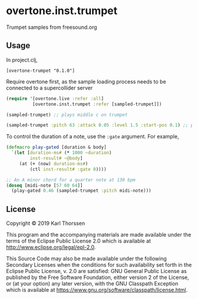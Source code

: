 # overtone.inst.trumpet

Trumpet samples from freesound.org

## Usage

In project.clj,

    [overtone-trumpet "0.1.0"]

Require overtone first, as the sample loading process needs to be connected to a
supercollider server

```clojure
(require '[overtone.live :refer :all]
          [overtone.inst.trumpet :refer [sampled-trumpet]])

(sampled-trumpet) ;; plays middle c on trumpet

(sampled-trumpet :pitch 63 :attack 0.05 :level 1.5 :start-pos 0.1) ;; plays a different note
```

To control the duration of a note, use the `:gate` argument. For example,

```clojure
(defmacro play-gated [duration & body]
  `(let [duration-ms# (* 1000 ~duration)
         inst-result# ~@body]
     (at (+ (now) duration-ms#)
         (ctl inst-result# :gate 0))))

;; An A minor chord for a quarter note at 130 bpm
(doseq [midi-note [57 60 64]]
  (play-gated 0.46 (sampled-trumpet :pitch midi-note)))
```

## License

Copyright © 2019 Karl Thorssen

This program and the accompanying materials are made available under the
terms of the Eclipse Public License 2.0 which is available at
http://www.eclipse.org/legal/epl-2.0.

This Source Code may also be made available under the following Secondary
Licenses when the conditions for such availability set forth in the Eclipse
Public License, v. 2.0 are satisfied: GNU General Public License as published by
the Free Software Foundation, either version 2 of the License, or (at your
option) any later version, with the GNU Classpath Exception which is available
at https://www.gnu.org/software/classpath/license.html.
